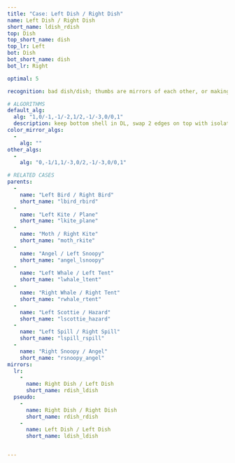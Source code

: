 ```yaml
---
title: "Case: Left Dish / Right Dish"
name: Left Dish / Right Dish
short_name: ldish_rdish
top: Dish
top_short_name: dish
top_lr: Left
bot: Dish
bot_short_name: dish
bot_lr: Right

optimal: 5

recognition: bad dish/dish; thumbs are mirrors of each other, or making a half on one face forms plane on the other

# ALGORITHMS
default_alg:
  alg: "1,0/-1,-1/-2,1/2,-1/-3,0/0,1"
  description: keep bottom shell in DL, swap 2 edges on top with isolated corner on bottom to form bird/bird
color_mirror_algs:
  -
    alg: ""
other_algs:
  -
    alg: "0,-1/1,1/-3,0/2,-1/-3,0/0,1"

# RELATED CASES
parents:
  -
    name: "Left Bird / Right Bird"
    short_name: "lbird_rbird"
  -
    name: "Left Kite / Plane"
    short_name: "lkite_plane"
  -
    name: "Moth / Right Kite"
    short_name: "moth_rkite"
  -
    name: "Angel / Left Snoopy"
    short_name: "angel_lsnoopy"
  -
    name: "Left Whale / Left Tent"
    short_name: "lwhale_ltent"
  -
    name: "Right Whale / Right Tent"
    short_name: "rwhale_rtent"
  -
    name: "Left Scottie / Hazard"
    short_name: "lscottie_hazard"
  -
    name: "Left Spill / Right Spill"
    short_name: "lspill_rspill"
  -
    name: "Right Snoopy / Angel"
    short_name: "rsnoopy_angel"
mirrors:
  lr:
    -
      name: Right Dish / Left Dish
      short_name: rdish_ldish
  pseudo:
    -
      name: Right Dish / Right Dish
      short_name: rdish_rdish
    -
      name: Left Dish / Left Dish
      short_name: ldish_ldish


---
```


